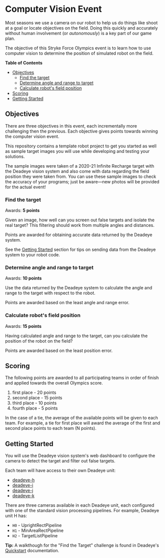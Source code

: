 # Computer Vision Event
<!--
9/23 kick-off
11/11 end of competition
-->

Most seasons we use a camera on our robot to help us do things like
shoot at a goal or locate objectives on the field. Doing this quickly and
accurately without human involvement (or *autonomously*) is a key part of our
game plan.

The objective of this Stryke Force Olympics event is to learn how to use
computer vision to determine the position of simulated robot on the field.

<!-- START doctoc generated TOC please keep comment here to allow auto update -->
<!-- DON'T EDIT THIS SECTION, INSTEAD RE-RUN doctoc TO UPDATE -->
**Table of Contents**

- [Objectives](#objectives)
  - [Find the target](#find-the-target)
  - [Determine angle and range to target](#determine-angle-and-range-to-target)
  - [Calculate robot's field position](#calculate-robots-field-position)
- [Scoring](#scoring)
- [Getting Started](#getting-started)

<!-- END doctoc generated TOC please keep comment here to allow auto update -->

## Objectives

There are three objectives in this event, each incrementally more challenging
then the previous. Each objective gives points towards winning the computer
vision event.

This repository contains a template robot project to get you started as well as
sample target images you will use while developing and testing your solutions.

The sample images were taken of a 2020-21 Infinite Recharge target with the
Deadeye vision system and also come with data regarding the field position they
were taken from. You can use these sample images to check the accuracy of your
programs; just be aware—new photos will be provided for the actual event!

### Find the target

Awards: **5 points**

Given an image, how well can you screen out false targets and isolate the real
target? This filtering should work from multiple angles and distances.

Points are awarded for obtaining accurate data returned by the Deadeye system.

See the [Getting Started](#getting-started) section for tips on sending data
from the Deadeye system to your robot code.

### Determine angle and range to target

Awards: **10 points**

Use the data returned by the Deadeye system to calculate the angle and range to
the target with respect to the robot.

Points are awarded based on the least angle and range error.

### Calculate robot's field position

Awards: **15 points**

Having calculated angle and range to the target, can you calculate the position
of the robot on the field?

Points are awarded based on the least position error.

## Scoring

The following points are awarded to all participating teams in order of finish
and applied towards the overall Olympics score.

1. first place - 20 points
2. second place - 15 points
3. third place - 10 points
4. fourth place - 5 points

In the case of a tie, the average of the available points will be given to each
team. For example, a tie for first place will award the average of the first
and second place points to each team (N points).

## Getting Started

You will use the Deadeye vision system's web dashboard to configure the camera
to detect the target and filter out false targets.

Each team will have access to their own Deadeye unit:

- [deadeye-h](http://192.168.3.10)
- [deadeye-i](http://192.168.3.11)
- [deadeye-j](http://192.168.3.12)
- [deadeye-k](http://192.168.3.13)

There are three cameras available in each Deadeye unit, each configured with
one of the standard vision processing pipelines. For example, Deadeye unit H
has:

- `H0` - UprightRectPipeline
- `H1` - MinAreaRectPipeline
- `H2` - TargetListPipeline

**Tip:** A walkthough for the "Find the Target" challenge is found in Deadeye's
[Quickstart](https://deadeye.readthedocs.io/en/latest/) documentation.
